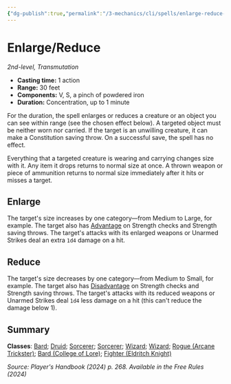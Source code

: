 ```yaml
---
{"dg-publish":true,"permalink":"/3-mechanics/cli/spells/enlarge-reduce-xphb/","tags":["ttrpg-cli/compendium/src/5e/xphb","ttrpg-cli/spell/class/bard","ttrpg-cli/spell/class/druid","ttrpg-cli/spell/class/sorcerer","ttrpg-cli/spell/class/wizard","ttrpg-cli/spell/level/2nd-level","ttrpg-cli/spell/school/transmutation","ttrpg-cli/spell/subclass/arcane-trickster","ttrpg-cli/spell/subclass/college-of-lore","ttrpg-cli/spell/subclass/eldritch-knight"],"created":"2025-02-22T12:02:28.085-05:00","updated":"2025-02-24T21:44:24.749-05:00"}
---
```


# Enlarge/Reduce
*2nd-level, Transmutation*  


- **Casting time:** 1 action
- **Range:** 30 feet
- **Components:** V, S, a pinch of powdered iron
- **Duration:** Concentration, up to 1 minute

For the duration, the spell enlarges or reduces a creature or an object you can see within range (see the chosen effect below). A targeted object must be neither worn nor carried. If the target is an unwilling creature, it can make a Constitution saving throw. On a successful save, the spell has no effect.

Everything that a targeted creature is wearing and carrying changes size with it. Any item it drops returns to normal size at once. A thrown weapon or piece of ammunition returns to normal size immediately after it hits or misses a target.

## Enlarge

The target's size increases by one category—from Medium to Large, for example. The target also has [Advantage](3-Mechanics/CLI/rules/variant-rules/advantage-xphb.md) on Strength checks and Strength saving throws. The target's attacks with its enlarged weapons or Unarmed Strikes deal an extra `1d4` damage on a hit.

## Reduce

The target's size decreases by one category—from Medium to Small, for example. The target also has [Disadvantage](3-Mechanics/CLI/rules/variant-rules/disadvantage-xphb.md) on Strength checks and Strength saving throws. The target's attacks with its reduced weapons or Unarmed Strikes deal `1d4` less damage on a hit (this can't reduce the damage below 1).

## Summary

**Classes**: [Bard](list-spells-classes-bard); [Druid](list-spells-classes-druid); [Sorcerer](list-spells-classes-sorcerer); [Sorcerer](list-spells-classes-sorcerer); [Wizard](list-spells-classes-wizard); [Wizard](list-spells-classes-wizard); [Rogue (Arcane Trickster)](list-spells-classes-rogue-xphb-arcane-trickster-xphb); [Bard (College of Lore)](list-spells-classes-bard-xphb-college-of-lore-xphb); [Fighter (Eldritch Knight)](list-spells-classes-fighter-xphb-eldritch-knight-xphb)

*Source: Player's Handbook (2024) p. 268. Available in the Free Rules (2024)*
